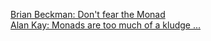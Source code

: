 [Brian Beckman: Don't fear the Monad](https://www.youtube.com/watch?v=ZhuHCtR3xq8)  
[Alan Kay: Monads are too much of a kludge ...](http://www.youtube.com/watch?v=fhOHn9TClXY&t=18m10s)
